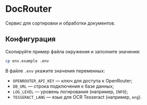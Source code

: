 # DocRouter

Сервис для сортировки и обработки документов.

## Конфигурация

Скопируйте пример файла окружения и заполните значения:

```bash
cp env.example .env
```

В файле `.env` укажите значения переменных:

- `OPENROUTER_API_KEY` — ключ для доступа к OpenRouter;
- `DB_URL` — строка подключения к базе данных;
- `LOG_LEVEL` — уровень логирования (например, `INFO`);
- `TESSERACT_LANG` — язык для OCR Tesseract (например, `eng`).

